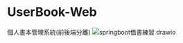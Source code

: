 # UserBook-Web
個人書本管理系統(前後端分離)
![springboot借書練習 drawio](https://github.com/superrjohn/UserBook-Web/assets/93726147/47f3cf9d-b5d5-4fb5-b228-75761afc4dd9)

